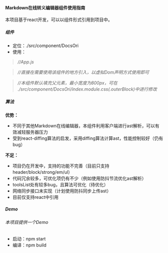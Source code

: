 #### Markdown在线转义编辑器组件使用指南
本项目基于react开发，可以以组件形式引用到项目中。
##### 组件
* 定位：./src/component/DocsOri
* 使用：
> *//App.js*

> *//直接在需要使用该组件的地方引入，以虚拟Dom声明方式使用即可*

> *//本组件默认填充父元素，最小宽度为800px，可在 ./src/component/DocsOri/index.module.css(.outerBlock)中进行修改*

##### 算法

**优势：**
* 不同于其他Markdown在线编辑器，本组件利用客户端进行ast解析，可以有效减轻服务器压力
* 受到react-diffing算法的启发，采用diffing算法计算ast，性能控制较好（仍有bug）

**不足：**
* 项目仍在开发中，支持的功能不完善（目前只支持header/block/strong/em/ul）
* 代码冗余较多，可优化项仍有不少（例如使用防抖节流优化ast解析）
* toolsList处有较多bug，且算法可优化（待优化）
* 网络同步接口未实现（计划使用防抖同步上传ast）
* 目前仅支持react中引用

##### Demo
###### 本项目提供一个Demo
* 启动：npm start
* 编译：npm build
